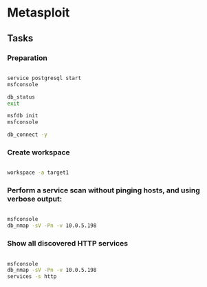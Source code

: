 # Metasploit

## Tasks

### Preparation

```bash

service postgresql start
msfconsole

db_status
exit

msfdb init
msfconsole

db_connect -y

```

### Create workspace

```bash

workspace -a target1

```

### Perform a service scan without pinging hosts, and using verbose output:

```bash

msfconsole
db_nmap -sV -Pn -v 10.0.5.198

```

### Show all discovered HTTP services

```bash

msfconsole
db_nmap -sV -Pn -v 10.0.5.198
services -s http

```